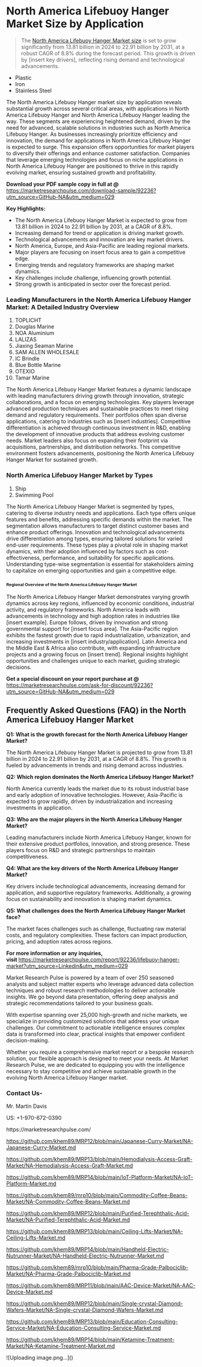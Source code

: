 <h1>North America Lifebuoy Hanger Market&nbsp;Size by Application</h1><blockquote><p>The <a href="https://marketresearchpulse.com/download-sample/92236?utm_source=GitHub-NA&amp;utm_medium=029">North America Lifebuoy Hanger Market size</a> is set to grow significantly from 13.81 billion in 2024 to 22.91 billion by 2031, at a robust CAGR of 8.8% during the forecast period. This growth is driven by [insert key drivers], reflecting rising demand and technological advancements.</p></blockquote><ul><li>Plastic<li> Iron<li> Stainless Steel</li></ul><p>The North America Lifebuoy Hanger market size by application reveals substantial growth across several critical areas, with applications in North America Lifebuoy Hanger and North America Lifebuoy Hanger leading the way. These segments are experiencing heightened demand, driven by the need for advanced, scalable solutions in industries such as North America Lifebuoy Hanger. As businesses increasingly prioritize efficiency and innovation, the demand for applications in North America Lifebuoy Hanger is expected to surge. This expansion offers opportunities for market players to diversify their offerings and enhance customer satisfaction. Companies that leverage emerging technologies and focus on niche applications in North America Lifebuoy Hanger are positioned to thrive in this rapidly evolving market, ensuring sustained growth and profitability.</p><p><strong>Download your PDF sample copy in full at @ </strong><a href="https://marketresearchpulse.com/download-sample/92236?utm_source=GitHub-NA&amp;utm_medium=029">https://marketresearchpulse.com/download-sample/92236?utm_source=GitHub-NA&amp;utm_medium=029</a></p><p><strong>Key Highlights: </strong></p><ul><li>The North America Lifebuoy Hanger Market is expected to grow from 13.81 billion in 2024 to 22.91 billion by 2031, at a CAGR of 8.8%.</li><li>Increasing demand for trend or application is driving market growth.</li><li>Technological advancements and innovation are key market drivers.</li><li>North America, Europe, and Asia-Pacific are leading regional markets.</li><li>Major players are focusing on insert focus area to gain a competitive edge.</li><li>Emerging trends and regulatory frameworks are shaping market dynamics.</li><li>Key challenges include challenge, influencing growth potential.</li><li>Strong growth is anticipated in sector over the forecast period.</li></ul><h3>Leading Manufacturers in the North America Lifebuoy Hanger Market: A Detailed Industry Overview</h3><ol><li>TOPLICHT</li><li>Douglas Marine</li><li>NOA Aluminium</li><li>LALIZAS</li><li>Jiaxing Seaman Marine</li><li>SAM ALLEN WHOLESALE</li><li>IC Brindle</li><li>Blue Bottle Marine</li><li>OTEXIO</li><li>Tamar Marine</li></ol><div class="flex max-w-full flex-col flex-grow"><div class="min-h-8 text-message flex w-full flex-col items-end gap-2 whitespace-normal break-words [.text-message+&amp;]:mt-5" dir="auto" data-message-author-role="assistant" data-message-id="fd8432e4-4910-450d-b182-61b7bfb0a01f" data-message-model-slug="gpt-4o"><div class="flex w-full flex-col gap-1 empty:hidden first:pt-[3px]"><div class="markdown prose w-full break-words dark:prose-invert light"><p>The North America Lifebuoy Hanger Market features a dynamic landscape with leading manufacturers driving growth through innovation, strategic collaborations, and a focus on emerging technologies. Key players leverage advanced production techniques and sustainable practices to meet rising demand and regulatory requirements. Their portfolios often span diverse applications, catering to industries such as [insert industries]. Competitive differentiation is achieved through continuous investment in R&amp;D, enabling the development of innovative products that address evolving customer needs. Market leaders also focus on expanding their footprint via acquisitions, partnerships, and distribution networks. This competitive environment fosters advancements, positioning the North America Lifebuoy Hanger Market for sustained growth.</p></div></div></div></div><h3>North America Lifebuoy Hanger Market by Types</h3><ol><li>Ship<li> Swimming Pool</li></ol><div class="flex max-w-full flex-col flex-grow"><div class="min-h-8 text-message flex w-full flex-col items-end gap-2 whitespace-normal break-words [.text-message+&amp;]:mt-5" dir="auto" data-message-author-role="assistant" data-message-id="084470be-0bb7-4664-bddf-5156b4f41249" data-message-model-slug="gpt-4o-mini"><div class="flex w-full flex-col gap-1 empty:hidden first:pt-[3px]"><div class="markdown prose w-full break-words dark:prose-invert light"><p>The North America Lifebuoy Hanger Market is segmented by types, catering to diverse industry needs and applications. Each type offers unique features and benefits, addressing specific demands within the market. The segmentation allows manufacturers to target distinct customer bases and enhance product offerings. Innovation and technological advancements drive differentiation among types, ensuring tailored solutions for varied end-user requirements. These types play a pivotal role in shaping market dynamics, with their adoption influenced by factors such as cost-effectiveness, performance, and suitability for specific applications. Understanding type-wise segmentation is essential for stakeholders aiming to capitalize on emerging opportunities and gain a competitive edge.</p></div></div></div></div><h3><span style="font-size: 11px;">Regional Overview of the North America Lifebuoy Hanger Market</span></h3><div class="flex max-w-full flex-col flex-grow"><div class="min-h-8 text-message flex w-full flex-col items-end gap-2 whitespace-normal break-words [.text-message+&amp;]:mt-5" dir="auto" data-message-author-role="assistant" data-message-id="e9038762-ce64-4e30-91c9-9bd413514231" data-message-model-slug="gpt-4o-mini"><div class="flex w-full flex-col gap-1 empty:hidden first:pt-[3px]"><div class="markdown prose w-full break-words dark:prose-invert light"><p>The North America Lifebuoy Hanger Market demonstrates varying growth dynamics across key regions, influenced by economic conditions, industrial activity, and regulatory frameworks. North America leads with advancements in technology and high adoption rates in industries like [insert example]. Europe follows, driven by innovation and strong governmental support for [insert focus area]. The Asia-Pacific region exhibits the fastest growth due to rapid industrialization, urbanization, and increasing investments in [insert industry/application]. Latin America and the Middle East &amp; Africa also contribute, with expanding infrastructure projects and a growing focus on [insert trend]. Regional insights highlight opportunities and challenges unique to each market, guiding strategic decisions.</p></div></div></div></div><p><strong>Get a special discount on your report purchase at @ </strong><a href="https://marketresearchpulse.com/ask-for-discount/92236?utm_source=GitHub-NA&amp;utm_medium=029">https://marketresearchpulse.com/ask-for-discount/92236?utm_source=GitHub-NA&amp;utm_medium=029</a></p><h2>Frequently Asked Questions (FAQ) in the North America Lifebuoy Hanger Market</h2><p><strong>Q1: What is the growth forecast for the North America Lifebuoy Hanger Market?</strong></p><p>The North America Lifebuoy Hanger Market is projected to grow from 13.81 billion in 2024 to 22.91 billion by 2031, at a CAGR of 8.8%. This growth is fueled by advancements in trends and rising demand across industries.</p><p><strong>Q2: Which region dominates the North America Lifebuoy Hanger Market?</strong></p><p>North America currently leads the market due to its robust industrial base and early adoption of innovative technologies. However, Asia-Pacific is expected to grow rapidly, driven by industrialization and increasing investments in application.</p><p><strong>Q3: Who are the major players in the North America Lifebuoy Hanger Market?</strong></p><p>Leading manufacturers include North America Lifebuoy Hanger, known for their extensive product portfolios, innovation, and strong presence. These players focus on R&amp;D and strategic partnerships to maintain competitiveness.</p><p><strong>Q4: What are the key drivers of the North America Lifebuoy Hanger Market?</strong></p><p>Key drivers include technological advancements, increasing demand for application, and supportive regulatory frameworks. Additionally, a growing focus on sustainability and innovation is shaping market dynamics.</p><p><strong>Q5: What challenges does the North America Lifebuoy Hanger Market face?</strong></p><p>The market faces challenges such as challenge, fluctuating raw material costs, and regulatory complexities. These factors can impact production, pricing, and adoption rates across regions.</p><p><strong>For more information or any inquiries, visit&nbsp;</strong><a href="https://marketresearchpulse.com/report/92236/lifebuoy-hanger-market?utm_source=Linkedin&utm_medium=029">https://marketresearchpulse.com/report/92236/lifebuoy-hanger-market?utm_source=Linkedin&utm_medium=029</a></p><p>Market Research Pulse is powered by a team of over 250 seasoned analysts and subject matter experts who leverage advanced data collection techniques and robust research methodologies to deliver actionable insights. We go beyond data presentation, offering deep analysis and strategic recommendations tailored to your business goals.</p><p>With expertise spanning over 25,000 high-growth and niche markets, we specialize in providing customized solutions that address your unique challenges. Our commitment to actionable intelligence ensures complex data is transformed into clear, practical insights that empower confident decision-making.</p><p>Whether you require a comprehensive market report or a bespoke research solution, our flexible approach is designed to meet your needs. At Market Research Pulse, we are dedicated to equipping you with the intelligence necessary to stay competitive and achieve sustainable growth in the evolving North America Lifebuoy Hanger market.</p><h3><strong>Contact Us-</strong></h3><p>Mr. Martin Davis</p><p>US: +1-970-672-0390</p><p>https://marketresearchpulse.com/</p><p><a href="https://github.com/khem89/MRP12/blob/main/Japanese-Curry-Market/NA-Japanese-Curry-Market.md">https://github.com/khem89/MRP12/blob/main/Japanese-Curry-Market/NA-Japanese-Curry-Market.md</a></p><p><a href="https://github.com/khem89/MRP13/blob/main/Hemodialysis-Access-Graft-Market/NA-Hemodialysis-Access-Graft-Market.md">https://github.com/khem89/MRP13/blob/main/Hemodialysis-Access-Graft-Market/NA-Hemodialysis-Access-Graft-Market.md</a></p><p><a href="https://github.com/khem89/MRP14/blob/main/IoT-Platform-Market/NA-IoT-Platform-Market.md">https://github.com/khem89/MRP14/blob/main/IoT-Platform-Market/NA-IoT-Platform-Market.md</a></p><p><a href="https://github.com/khem89/mrp10/blob/main/Commodity-Coffee-Beans-Market/NA-Commodity-Coffee-Beans-Market.md">https://github.com/khem89/mrp10/blob/main/Commodity-Coffee-Beans-Market/NA-Commodity-Coffee-Beans-Market.md</a></p><p><a href="https://github.com/khem89/MRP12/blob/main/Purified-Terephthalic-Acid-Market/NA-Purified-Terephthalic-Acid-Market.md">https://github.com/khem89/MRP12/blob/main/Purified-Terephthalic-Acid-Market/NA-Purified-Terephthalic-Acid-Market.md</a></p><p><a href="https://github.com/khem89/MRP13/blob/main/Ceiling-Lifts-Market/NA-Ceiling-Lifts-Market.md">https://github.com/khem89/MRP13/blob/main/Ceiling-Lifts-Market/NA-Ceiling-Lifts-Market.md</a></p><p><a href="https://github.com/khem89/MRP14/blob/main/Handheld-Electric-Nutrunner-Market/NA-Handheld-Electric-Nutrunner-Market.md">https://github.com/khem89/MRP14/blob/main/Handheld-Electric-Nutrunner-Market/NA-Handheld-Electric-Nutrunner-Market.md</a></p><p><a href="https://github.com/khem89/mrp10/blob/main/Pharma-Grade-Palbociclib-Market/NA-Pharma-Grade-Palbociclib-Market.md">https://github.com/khem89/mrp10/blob/main/Pharma-Grade-Palbociclib-Market/NA-Pharma-Grade-Palbociclib-Market.md</a></p><p><a href="https://github.com/khem89/MRP11/blob/main/AAC-Device-Market/NA-AAC-Device-Market.md">https://github.com/khem89/MRP11/blob/main/AAC-Device-Market/NA-AAC-Device-Market.md</a></p><p><a href="https://github.com/khem89/MRP12/blob/main/Single-crystal-Diamond-Wafers-Market/NA-Single-crystal-Diamond-Wafers-Market.md">https://github.com/khem89/MRP12/blob/main/Single-crystal-Diamond-Wafers-Market/NA-Single-crystal-Diamond-Wafers-Market.md</a></p><p><a href="https://github.com/khem89/MRP13/blob/main/Education-Consulting-Service-Market/NA-Education-Consulting-Service-Market.md">https://github.com/khem89/MRP13/blob/main/Education-Consulting-Service-Market/NA-Education-Consulting-Service-Market.md</a></p><p><a href="https://github.com/khem89/MRP14/blob/main/Ketamine-Treatment-Market/NA-Ketamine-Treatment-Market.md">https://github.com/khem89/MRP14/blob/main/Ketamine-Treatment-Market/NA-Ketamine-Treatment-Market.md</a></p>
![Uploading image.png…]()
